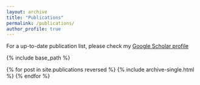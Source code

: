 ```yaml
---
layout: archive
title: "Publications"
permalink: /publications/
author_profile: true
---
```


For a up-to-date publication list, please check my [Google Scholar profile](https://scholar.google.fr/citations?user=1rPv6m4AAAAJ&hl=fr)

{% include base_path %}

{% for post in site.publications reversed %}
  {% include archive-single.html %}
{% endfor %}
